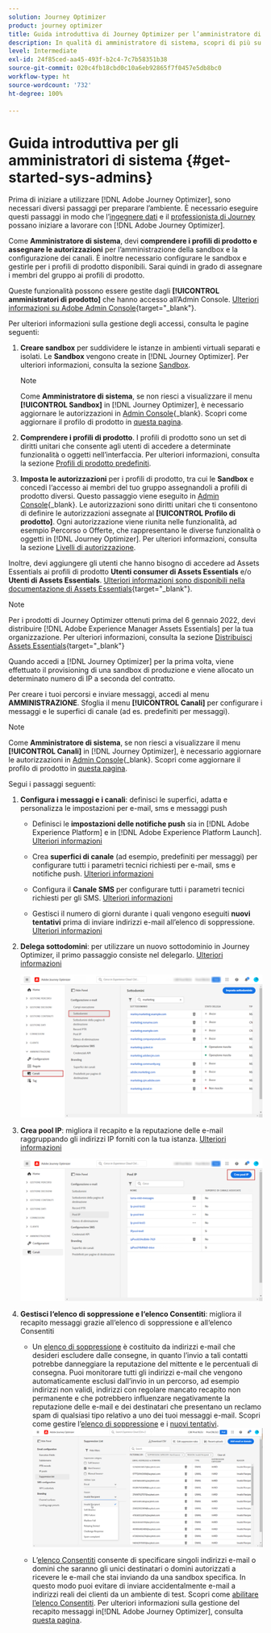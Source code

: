 ```yaml
---
solution: Journey Optimizer
product: journey optimizer
title: Guida introduttiva di Journey Optimizer per l’amministratore di sistema
description: In qualità di amministratore di sistema, scopri di più su come utilizzare Journey Optimizer
level: Intermediate
exl-id: 24f85ced-aa45-493f-b2c4-7c7b58351b38
source-git-commit: 020c4fb18cbd0c10a6eb92865f7f0457e5db8bc0
workflow-type: ht
source-wordcount: '732'
ht-degree: 100%

---
```


# Guida introduttiva per gli amministratori di sistema {#get-started-sys-admins}

Prima di iniziare a utilizzare [!DNL Adobe Journey Optimizer], sono necessari diversi passaggi per preparare l’ambiente.  È necessario eseguire questi passaggi in modo che l’[ingegnere dati](data-engineer.md) e il [professionista di Journey](marketer.md) possano iniziare a lavorare con [!DNL Adobe Journey Optimizer].


Come **Amministratore di sistema**, devi **comprendere i profili di prodotto e assegnare le autorizzazioni** per l’amministrazione della sandbox e la configurazione dei canali. È inoltre necessario configurare le sandbox e gestirle per i profili di prodotto disponibili. Sarai quindi in grado di assegnare i membri del gruppo ai profili di prodotto.

Queste funzionalità possono essere gestite dagli **[!UICONTROL amministratori di prodotto]** che hanno accesso all’Admin Console. [Ulteriori informazioni su Adobe Admin Console](https://helpx.adobe.com/it/enterprise/admin-guide.html){target=&quot;_blank&quot;}.

Per ulteriori informazioni sulla gestione degli accessi, consulta le pagine seguenti:

1. **Creare sandbox** per suddividere le istanze in ambienti virtuali separati e isolati. Le **Sandbox** vengono create in [!DNL Journey Optimizer]. Per ulteriori informazioni, consulta la sezione [Sandbox](../../administration/sandboxes.md).

   >[!NOTE]
   >Come **Amministratore di sistema**, se non riesci a visualizzare il menu **[!UICONTROL Sandbox]** in [!DNL Journey Optimizer], è necessario aggiornare le autorizzazioni in [Admin Console](https://adminconsole.adobe.com/){_blank}. Scopri come aggiornare il profilo di prodotto in [questa pagina](../../administration/permissions.md#edit-product-profile).

1. **Comprendere i profili di prodotto**. I profili di prodotto sono un set di diritti unitari che consente agli utenti di accedere a determinate funzionalità o oggetti nell’interfaccia. Per ulteriori informazioni, consulta la sezione [Profili di prodotto predefiniti](../../administration/ootb-product-profiles.md).

1. **Imposta le autorizzazioni** per i profili di prodotto, tra cui le **Sandbox** e concedi l‘accesso ai membri del tuo gruppo assegnandoli a profili di prodotto diversi. Questo passaggio viene eseguito in [Admin Console](https://adminconsole.adobe.com/){_blank}. Le autorizzazioni sono diritti unitari che ti consentono di definire le autorizzazioni assegnate al **[!UICONTROL Profilo di prodotto]**. Ogni autorizzazione viene riunita nelle funzionalità, ad esempio Percorso o Offerte, che rappresentano le diverse funzionalità o oggetti in [!DNL Journey Optimizer]. Per ulteriori informazioni, consulta la sezione [Livelli di autorizzazione](../../administration/high-low-permissions.md).

Inoltre, devi aggiungere gli utenti che hanno bisogno di accedere ad Assets Essentials ai profili di prodotto **Utenti consumer di Assets Essentials** e/o **Utenti di Assets Essentials**. [Ulteriori informazioni sono disponibili nella documentazione di Assets Essentials](https://experienceleague.adobe.com/docs/experience-manager-assets-essentials/help/deploy-administer.html?lang=it){target=&quot;_blank&quot;}.

>[!NOTE]
>Per i prodotti di Journey Optimizer ottenuti prima del 6 gennaio 2022, devi distribuire [!DNL Adobe Experience Manager Assets Essentials] per la tua organizzazione. Per ulteriori informazioni, consulta la sezione [Distribuisci Assets Essentials](https://experienceleague.adobe.com/docs/experience-manager-assets-essentials/help/deploy-administer.html?lang=it){target=&quot;_blank&quot;}

Quando accedi a [!DNL Journey Optimizer] per la prima volta, viene effettuato il provisioning di una sandbox di produzione e viene allocato un determinato numero di IP a seconda del contratto.

Per creare i tuoi percorsi e inviare messaggi, accedi al menu **AMMINISTRAZIONE**. Sfoglia il menu **[!UICONTROL Canali]** per configurare i messaggi e le superfici di canale (ad es. predefiniti per messaggi).

>[!NOTE]
>Come **Amministratore di sistema**, se non riesci a visualizzare il menu **[!UICONTROL Canali]** in [!DNL Journey Optimizer], è necessario aggiornare le autorizzazioni in [Admin Console](https://adminconsole.adobe.com/){_blank}. Scopri come aggiornare il profilo di prodotto in [questa pagina](../../administration/permissions.md#edit-product-profile).

Segui i passaggi seguenti:

1. **Configura i messaggi e i canali**: definisci le superfici, adatta e personalizza le impostazioni per e-mail, sms e messaggi push

   * Definisci le **impostazioni delle notifiche push** sia in [!DNL Adobe Experience Platform] e in [!DNL Adobe Experience Platform Launch]. [Ulteriori informazioni](../../push/push-gs.md)

   * Crea **superfici di canale** (ad esempio, predefiniti per messaggi) per configurare tutti i parametri tecnici richiesti per e-mail, sms e notifiche push. [Ulteriori informazioni](../../configuration/channel-surfaces.md)

   * Configura il **Canale SMS** per configurare tutti i parametri tecnici richiesti per gli SMS. [Ulteriori informazioni](../../sms/sms-configuration.md)

   * Gestisci il numero di giorni durante i quali vengono eseguiti **nuovi tentativi** prima di inviare indirizzi e-mail all’elenco di soppressione. [Ulteriori informazioni](../../configuration/manage-suppression-list.md)

1. **Delega sottodomini**: per utilizzare un nuovo sottodominio in Journey Optimizer, il primo passaggio consiste nel delegarlo. [Ulteriori informazioni](../../configuration/about-subdomain-delegation.md)

   ![](../assets/subdomain.png)

1. **Crea pool IP**: migliora il recapito e la reputazione delle e-mail raggruppando gli indirizzi IP forniti con la tua istanza. [Ulteriori informazioni](../../configuration/ip-pools.md)

   ![](../assets/ip-pool.png)

1. **Gestisci l‘elenco di soppressione e l‘elenco Consentiti**: migliora il recapito messaggi grazie all‘elenco di soppressione e all‘elenco Consentiti

   * Un [elenco di soppressione](../../reports/suppression-list.md) è costituito da indirizzi e-mail che desideri escludere dalle consegne, in quanto l’invio a tali contatti potrebbe danneggiare la reputazione del mittente e le percentuali di consegna. Puoi monitorare tutti gli indirizzi e-mail che vengono automaticamente esclusi dall’invio in un percorso, ad esempio indirizzi non validi, indirizzi con regolare mancato recapito non permanente e che potrebbero influenzare negativamente la reputazione delle e-mail e dei destinatari che presentano un reclamo spam di qualsiasi tipo relativo a uno dei tuoi messaggi e-mail. Scopri come gestire l’[elenco di soppressione](../../configuration/manage-suppression-list.md) e i [nuovi tentativi](../../configuration/retries.md).
   ![](../assets/suppression-list-filtering-example.png)

   * L’[elenco Consentiti](../../configuration/allow-list.md) consente di specificare singoli indirizzi e-mail o domini che saranno gli unici destinatari o domini autorizzati a ricevere le e-mail che stai inviando da una sandbox specifica. In questo modo puoi evitare di inviare accidentalmente e-mail a indirizzi reali dei clienti da un ambiente di test. Scopri come [abilitare l’elenco Consentiti](../../configuration/allow-list.md).
   Per ulteriori informazioni sulla gestione del recapito messaggi in[!DNL Adobe Journey Optimizer], consulta [questa pagina](../../reports/deliverability.md).
